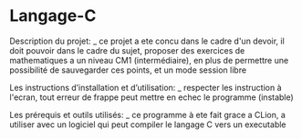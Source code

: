 # Langage-C

Description du projet:
_ ce projet a ete concu dans le cadre d'un devoir, il doit pouvoir dans le cadre du sujet, proposer des exercices de mathematiques a un niveau CM1 (intermédiaire), en plus de permettre une possibilité de sauvegarder ces points, et un mode session libre

Les instructions d’installation et d’utilisation:
_ respecter les instruction à l'ecran, tout erreur de frappe peut mettre en echec le programme (instable)

Les prérequis et outils utilisés:
_ ce programme à ete fait grace a CLion, a utiliser avec un logiciel qui peut compiler le langage C vers un executable
